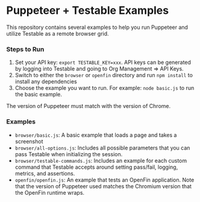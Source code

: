 Puppeteer + Testable Examples
==============================

This repository contains several examples to help you run Puppeteer and utilize Testable as a remote browser grid.

### Steps to Run

1. Set your API key: `export TESTABLE_KEY=xxx`. API keys can be generated by logging into Testable and going to Org Management => API Keys.
2. Switch to either the `browser` or `openfin` directory and run `npm install` to install any dependencies
3. Choose the example you want to run. For example: `node basic.js` to run the basic example.

The version of Puppeteer must match with the version of Chrome.

### Examples

* `browser/basic.js`: A basic example that loads a page and takes a screenshot
* `browser/all-options.js`: Includes all possible parameters that you can pass Testable when initializing the session.
* `browser/testable-commands.js`: Includes an example for each custom command that Testable accepts around setting pass/fail, logging, metrics, and assertions.
* `openfin/openfin.js`: An example that tests an OpenFin application. Note that the version of Puppeteer used matches the Chromium version that the OpenFin runtime wraps.